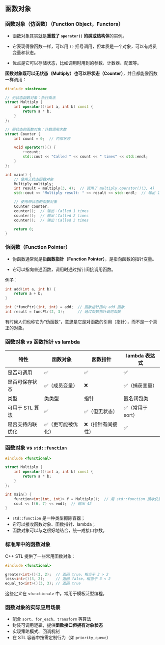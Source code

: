## 函数对象

### 函数对象（仿函数）（Function Object，Functors）

- 函数对象其实就是**重载了 `operator()` 的类或结构体**的实例。

- 它表现得像函数一样，可以用 `()` 括号调用，但本质是一个对象，可以有成员变量和状态。

- 优点是它可以存储状态，比如调用时用到的参数、计数器、配置等。

**函数对象既可以无状态（Multiply）也可以带状态（Counter）**，并且都能像函数一样调用：

```cpp
#include <iostream>

// 无状态函数对象：执行乘法
struct Multiply {
    int operator()(int a, int b) const {
        return a * b;
    }
};

// 带状态的函数对象：计数调用次数
struct Counter {
    int count = 0;  // 内部状态

    void operator()() {
        ++count;
        std::cout << "Called " << count << " times" << std::endl;
    }
};

int main() {
    // 使用无状态函数对象
    Multiply multiply;
    int result = multiply(3, 4);  // 调用了 multiply.operator()(3, 4)
    std::cout << "Multiply result: " << result << std::endl;  // 输出 12

    // 使用带状态的函数对象
    Counter counter;
    counter();  // 输出：Called 1 times
    counter();  // 输出：Called 2 times
    counter();  // 输出：Called 3 times

    return 0;
}
```

### 伪函数（Function Pointer）

- 伪函数通常就是指**函数指针（Function Pointer）**，是指向函数的指针变量。

- 它可以指向普通函数，调用时通过指针间接调用函数。

例子：

```cpp
int add(int a, int b) {
    return a + b;
}

int (*funcPtr)(int, int) = add;  // 函数指针指向 add 函数
int result = funcPtr(2, 3);      // 通过函数指针调用函数
```

有时候人们也称它为“伪函数”，意思是它是对函数的引用（指针），而不是一个真正的对象。

### 函数对象 vs 函数指针 vs lambda

| 特性             | 函数对象          | 函数指针          | lambda 表达式    |
| ---------------- | ----------------- | ----------------- | ---------------- |
| 是否可调用       | ✅                 | ✅                 | ✅                |
| 是否可保存状态   | ✅（成员变量）     | ❌                 | ✅（捕获变量）    |
| 类型             | 类类型            | 指针              | 匿名闭包类       |
| 可用于 STL 算法  | ✅                 | ✅（但无状态）     | ✅（常用于 sort） |
| 是否支持内联优化 | ✅（更可能被优化） | ❌（指针有间接性） | ✅                |

### 函数对象 vs `std::function`

```cpp
#include <functional>

struct Multiply {
    int operator()(int a, int b) const {
        return a * b;
    }
};

int main() {
    function<int(int, int)> f = Multiply();  // 用 std::function 接收仿函数
    cout << f(6, 7) << endl;  // 输出 42
}
```

- `std::function` 是一种类型擦除容器；
- 它可以接收函数对象、函数指针、lambda；
- 函数对象可以与之很好地结合，统一成接口参数。

### 标准库中的函数对象

C++ STL 提供了一些常用函数对象：

```cpp
#include <functional>

greater<int>()(3, 2);  // 返回 true，相当于 3 > 2
less<int>()(3, 2);     // 返回 false，相当于 3 < 2
equal_to<int>()(3, 3); // 返回 true
```

这些定义在 `<functional>` 中，常用于模板泛型编程。

### 函数对象的实际应用场景

- 配合 `sort`、`for_each`、`transform` 等算法
- 封装可调用逻辑，提供**函数接口但拥有对象状态**
- 实现策略模式、回调机制
- 在 STL 容器中按需定制行为（如 `priority_queue`）